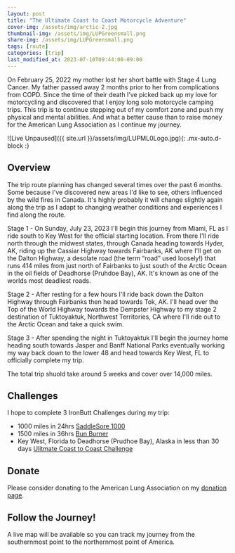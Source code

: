 ```yaml
---
layout: post
title: "The Ultimate Coast to Coast Motorcycle Adventure"
cover-img: /assets/img/arctic-2.jpg
thumbnail-img: /assets/img/LUPGreensmall.png
share-img: /assets/img/LUPGreensmall.png
tags: [route]
categories: [trip]
last_modified_at: 2023-07-10T09:44:00-09:00
---
```


On February 25, 2022 my mother lost her short battle with Stage 4 Lung Cancer. My father passed away 2 months prior to her from complications from COPD. Since the time of their death I’ve picked back up my love for motorcycling and discovered that I enjoy long solo motorcycle camping trips. This trip is to continue stepping out of my comfort zone and push my physical and mental abilities. And what a better cause than to raise money for the American Lung Association as I continue my journey.

![Live Unpaused]({{ site.url }}/assets/img/LUPML0Logo.jpg){: .mx-auto.d-block :}

## Overview

The trip route planning has changed several times over the past 6 months. Some because I've discovered new areas I'd like to see, others influenced by the wild fires in Canada. It's highly probably it will change slightly again along the trip as I adapt to changing weather conditions and experiences I find along the route.

Stage 1 - On Sunday, July 23, 2023 I'll begin this journey from Miami, FL as I ride south to Key West for the official starting location. From there I'll ride north through the midwest states, through Canada heading towards Hyder, AK, riding up the Cassiar Highway towards Fairbanks, AK where I'll get on the Dalton Highway, a desolate road (the term “road” used loosely!) that runs 414 miles from just north of Fairbanks to just south of the Arctic Ocean in the oil fields of Deadhorse (Pruhdoe Bay), AK. It's known as one of the worlds most deadliest roads.

Stage 2 - After resting for a few hours I'll ride back down the Dalton Highway through Fairbanks then head towards Tok, AK. I'll head over the Top of the World Highway towards the Dempster Highway to my stage 2 destination of Tuktoyaktuk, Northwest Territories, CA where I'll ride out to the Arctic Ocean and take a quick swim.

Stage 3 - After spending the night in Tuktoyaktuk I'll begin the journey home heading south towards Jasper and Banff National Parks eventually working my way back down to the lower 48 and head towards Key West, FL to officially complete my trip.

The total trip shuold take around 5 weeks and cover over 14,000 miles.

## Challenges

I hope to complete 3 IronButt Challenges during my trip:
- 1000 miles in 24hrs [SaddleSore 1000](https://www.ironbutt.com/themerides/ssseries/index.html)
- 1500 miles in 36hrs [Bun Burner](https://www.ironbutt.com/themerides/ssseries/index.html)
- Key West, Florida to Deadhorse (Prudhoe Bay), Alaska in less than 30 days [Ulitmate Coast to Coast Challenge](https://www.ironbutt.com/themerides/ucc/index.html)

## Donate

Please consider donating to the American Lung Association on my [donation page](https://bealungsaver.funraise.org/fundraiser/erik-azar).

## Follow the Journey!

A live map will be available so you can track my journey from the southernmost point to the northernmost point of America.
